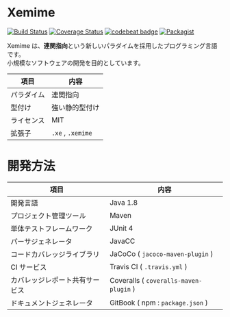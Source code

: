 # Xemime

[![Build Status](https://travis-ci.org/xemime-lang/xemime.svg?branch=master)](https://travis-ci.org/xemime-lang/xemime) [![Coverage Status](https://coveralls.io/repos/github/xemime-lang/xemime/badge.svg?branch=master)](https://coveralls.io/github/xemime-lang/xemime?branch=master) [![codebeat badge](https://codebeat.co/badges/8cc9d722-472d-4463-92bb-9a0c12da0e77)](https://codebeat.co/projects/github-com-xemime-lang-xemime-master)  [![Packagist](https://img.shields.io/packagist/l/doctrine/orm.svg)]()

Xemime は、**連関指向**という新しいパラダイムを採用したプログラミング言語です。<br>
小規模なソフトウェアの開発を目的としています。

| 項目 | 内容 |
| --- | --- |
| パラダイム | 連関指向 |
| 型付け | 強い静的型付け |
| ライセンス | MIT |
| 拡張子 | ``.xe`` , ``.xemime`` |

# 開発方法

| 項目 | 内容 |
| ---- | ---- |
| 開発言語 | Java 1.8 |
| プロジェクト管理ツール | Maven |
| 単体テストフレームワーク | JUnit 4 |
| パーサジェネレータ | JavaCC |
| コードカバレッジライブラリ | JaCoCo ( ``jacoco-maven-plugin`` ) |
| CI サービス | Travis CI ( ``.travis.yml`` ) |
| カバレッジレポート共有サービス | Coveralls ( ``coveralls-maven-plugin`` ) |
| ドキュメントジェネレータ | GitBook ( npm : ``package.json`` ) |

